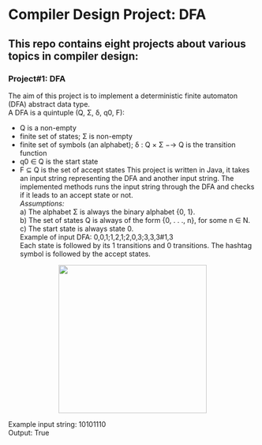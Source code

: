 # **Compiler Design Project: DFA** 
## **This repo contains eight projects about various topics in compiler design:**
### **Project#1: DFA**
The aim of this project is to implement a deterministic finite automaton (DFA) abstract data
type.  
A DFA is a quintuple (Q, Σ, δ, q0, F):
* Q is a non-empty
* finite set of states; Σ is non-empty
* finite set of symbols (an alphabet); δ : Q × Σ −→ Q is the transition function
* q0 ∈ Q is the start state 
* F ⊆ Q is the set of accept states 
This project is written in Java, it takes an input string representing the DFA and another input string. The implemented methods runs the input string through the DFA and checks if it leads to an accept state or not.  
*Assumptions:*  
a) The alphabet Σ is always the binary alphabet {0, 1}.  
b) The set of states Q is always of the form {0, . . ., n}, for some n ∈ N.  
c) The start state is always state 0.  
Example of input DFA: 0,0,1;1,2,1;2,0,3;3,3,3#1,3  
Each state is followed by its 1 transitions and 0 transitions. The hashtag symbol is followed by the accept states.  
<p align="center">
  <img src="https://i.ibb.co/HPscSK0/Capture.jpg" width="300" >
</p>
Example input string: 10101110  
<br> 
Output: True
<br>
